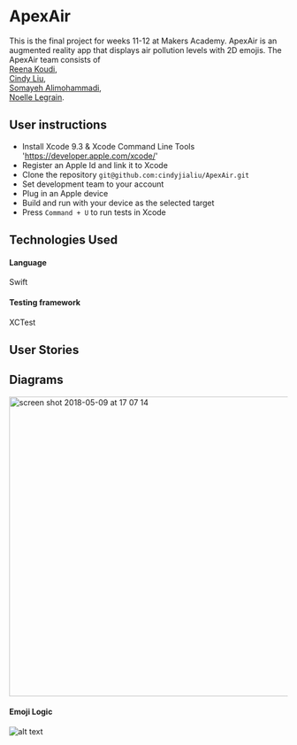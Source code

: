 # ApexAir

This is the final project for weeks 11-12 at Makers Academy. ApexAir is an augmented reality app that displays air pollution levels with 2D emojis. The ApexAir team consists of  
 [Reena Koudi](https://github.com/Reenakoudi),  
  [Cindy Liu](https://github.com/cindyjialiu),  
   [Somayeh Alimohammadi](https://github.com/somcode),  
  [Noelle Legrain](https://github.com/NoelleDL).


## User instructions

- Install Xcode 9.3 & Xcode Command Line Tools 'https://developer.apple.com/xcode/'
- Register an Apple Id and link it to Xcode
- Clone the repository `git@github.com:cindyjialiu/ApexAir.git`
- Set development team to your account
- Plug in an Apple device
- Build and run with your device as the selected target
- Press `Command + U` to run tests in Xcode


## Technologies Used
#### Language  
Swift
#### Testing framework  
XCTest

<!-- Add Screen shot for test coverage-->

<!-- Add App Screen shot-->

## User Stories

## Diagrams

<img width="542" alt="screen shot 2018-05-09 at 17 07 14" src="https://user-images.githubusercontent.com/34460965/39826093-80928eac-53ab-11e8-9b5b-4cad0d4e6870.png">

#### Emoji Logic
![alt text](https://github.com/cindyjialiu/ApexAir/blob/master/EmojiLogic.jpg)


<!-- ## Deployment and Database
The cloud-hosted database for this project is Firebase.  -->

